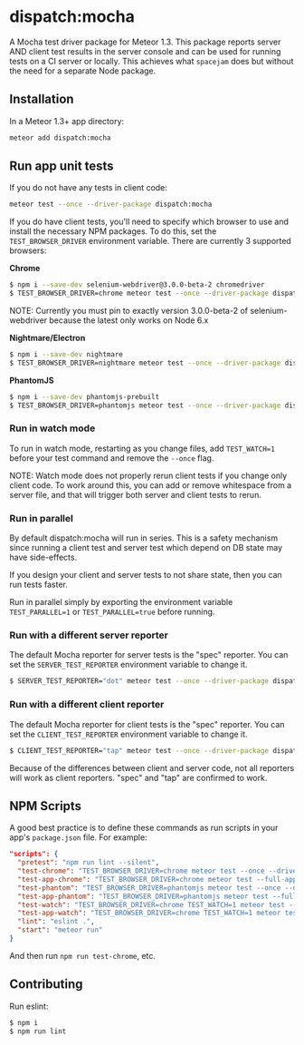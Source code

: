 # dispatch:mocha

A Mocha test driver package for Meteor 1.3. This package reports server AND client test results in the server console and can be used for running tests on a CI server or locally. This achieves what `spacejam` does but without the need for a separate Node package.

## Installation

In a Meteor 1.3+ app directory:

```bash
meteor add dispatch:mocha
```

## Run app unit tests

If you do not have any tests in client code:

```bash
meteor test --once --driver-package dispatch:mocha
```

If you do have client tests, you'll need to specify which browser to use and install the necessary NPM packages. To do this, set the `TEST_BROWSER_DRIVER` environment variable. There are currently 3 supported browsers:

**Chrome**

```bash
$ npm i --save-dev selenium-webdriver@3.0.0-beta-2 chromedriver
$ TEST_BROWSER_DRIVER=chrome meteor test --once --driver-package dispatch:mocha
```

NOTE: Currently you must pin to exactly version 3.0.0-beta-2 of selenium-webdriver because the latest only works on Node 6.x

**Nightmare/Electron**

```bash
$ npm i --save-dev nightmare
$ TEST_BROWSER_DRIVER=nightmare meteor test --once --driver-package dispatch:mocha
```

**PhantomJS**

```bash
$ npm i --save-dev phantomjs-prebuilt
$ TEST_BROWSER_DRIVER=phantomjs meteor test --once --driver-package dispatch:mocha
```

### Run in watch mode

To run in watch mode, restarting as you change files, add `TEST_WATCH=1` before your test command and remove the `--once` flag.

NOTE: Watch mode does not properly rerun client tests if you change only client code. To work around this, you can add or remove whitespace from a server file, and that will trigger both server and client tests to rerun.

### Run in parallel

By default dispatch:mocha will run in series. This is a safety mechanism since running a client test and server test which depend on DB state may have side-effects.

If you design your client and server tests to not share state, then you can run tests faster.

Run in parallel simply by exporting the environment variable `TEST_PARALLEL=1` or `TEST_PARALLEL=true` before running.

### Run with a different server reporter

The default Mocha reporter for server tests is the "spec" reporter. You can set the `SERVER_TEST_REPORTER` environment variable to change it.

```bash
$ SERVER_TEST_REPORTER="dot" meteor test --once --driver-package dispatch:mocha
```

### Run with a different client reporter

The default Mocha reporter for client tests is the "spec" reporter. You can set the `CLIENT_TEST_REPORTER` environment variable to change it.

```bash
$ CLIENT_TEST_REPORTER="tap" meteor test --once --driver-package dispatch:mocha-phantomjs
```

Because of the differences between client and server code, not all reporters will work as client reporters. "spec" and "tap" are confirmed to work.

## NPM Scripts

A good best practice is to define these commands as run scripts in your app's `package.json` file. For example:

```json
"scripts": {
  "pretest": "npm run lint --silent",
  "test-chrome": "TEST_BROWSER_DRIVER=chrome meteor test --once --driver-package dispatch:mocha",
  "test-app-chrome": "TEST_BROWSER_DRIVER=chrome meteor test --full-app --once --driver-package dispatch:mocha",
  "test-phantom": "TEST_BROWSER_DRIVER=phantomjs meteor test --once --driver-package dispatch:mocha",
  "test-app-phantom": "TEST_BROWSER_DRIVER=phantomjs meteor test --full-app --once --driver-package dispatch:mocha",
  "test-watch": "TEST_BROWSER_DRIVER=chrome TEST_WATCH=1 meteor test --driver-package dispatch:mocha",
  "test-app-watch": "TEST_BROWSER_DRIVER=chrome TEST_WATCH=1 meteor test --full-app --driver-package dispatch:mocha",
  "lint": "eslint .",
  "start": "meteor run"
}
```

And then run `npm run test-chrome`, etc.

## Contributing

Run eslint:

```bash
$ npm i
$ npm run lint
```
